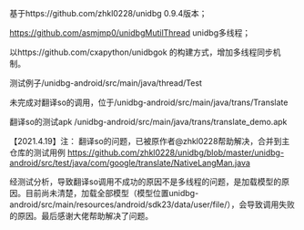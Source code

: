 基于https://github.com/zhkl0228/unidbg 0.9.4版本；

https://github.com/asmjmp0/unidbgMutilThread unidbg多线程；

以https://github.com/cxapython/unidbgok 的构建方式，增加多线程同步机制。

测试例子/unidbg-android/src/main/java/thread/Test

未完成对翻译so的调用，位于/unidbg-android/src/main/java/trans/Translate

翻译so的测试apk /unidbg-android/src/main/java/trans/translate_demo.apk


【2021.4.19】注：
翻译so的问题，已被原作者@zhkl0228帮助解决，合并到主仓库的测试用例 https://github.com/zhkl0228/unidbg/blob/master/unidbg-android/src/test/java/com/google/translate/NativeLangMan.java

经测试分析，导致翻译so调用不成功的原因不是多线程的问题，是加载模型的原因。目前尚未清楚，加载全部模型（模型位置unidbg-android/src/main/resources/android/sdk23/data/user/file/），会导致调用失败的原因。最后感谢大佬帮助解决了问题。
